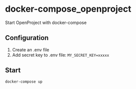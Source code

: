 # docker-compose_openproject
Start OpenProject with docker-compose


## Configuration

  1. Create an .env file
  2. Add secret key to .env file:  `MY_SECRET_KEY=xxxxx`


## Start

`docker-compose up`
